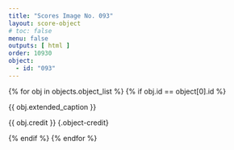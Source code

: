 ```yaml
---
title: "Scores Image No. 093"
layout: score-object
# toc: false
menu: false
outputs: [ html ]
order: 10930
object:
  - id: "093"
---
```


{% for obj in objects.object_list %}
{% if obj.id == object[0].id %}

{{ obj.extended_caption }}

{{ obj.credit }} {.object-credit}

{% endif %}
{% endfor %}
